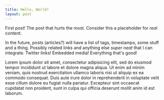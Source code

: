 ```yaml
---
title: Hello, World!
layout: post
---
```

First post! The post that hurts the most. Consider this a placeholder for _real_ content. 

In the future, posts (articles?) will have a list of tags, timestamps, some stuff and a thing. Possibly related links and anything else _super neat_ that I can integrate. Twitter links! Embedded media! Everything that's good!

Lorem ipsum dolor sit amet, consectetur adipisicing elit, sed do eiusmod tempor incididunt ut labore et dolore magna aliqua. Ut enim ad minim veniam, quis nostrud exercitation ullamco laboris nisi ut aliquip ex ea commodo consequat. Duis aute irure dolor in reprehenderit in voluptate velit esse cillum dolore eu fugiat nulla pariatur. Excepteur sint occaecat cupidatat non proident, sunt in culpa qui officia deserunt mollit anim id est laborum.

